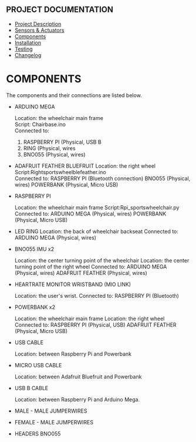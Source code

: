## PROJECT DOCUMENTATION

* [Project Description](README.md)
* [Sensors & Actuators](SENSORS_ACTUATORS.md)
* [Components](COMPONENTS.md)
* [Installation](INSTALLATION.md)
* [Testing](TESTING.md)
* [Changelog](CHANGELOG.md)

# COMPONENTS

The components and their connections are listed below.

* ARDUINO MEGA

   Location: the wheelchair main frame  
   Script:	Chairbase.ino  
   Connected to:
	 1.	RASPBERRY PI (Physical, USB B
	 1.	RING (Physical, wires
	 1.	BNO055 (Physical, wires)  


* ADAFRUIT FEATHER BLUEFRUIT
   Location: the right wheel
   Script:Rightsportswheelblefeather.ino  
   Connected to: 		RASPBERRY PI (Bluetooth connection)
  									BNO055 (Physical, wires)
  									POWERBANK (Physical, Micro USB)

* RASPBERRY PI

   Location: the wheelchair main frame
   Script:Rpi_sportswheelchair.py
   Connected to: 	ARDUINO MEGA (Physical, wires)
  								POWERBANK (Physical, Micro USB)

* LED RING
   Location: the back of wheelchair backseat
   Connected to:		ARDUINO MEGA (Physical, wires)

* BNO055 IMU x2

   Location: the center turning point of the wheelchair
   Location: the center turning point of the right wheel
   Connected to:		ARDUINO MEGA (Physical, wires)
  									ADAFRUIT FEATHER (Physical, wires)

* HEARTRATE MONITOR WRISTBAND (MIO LINK)

   Location: the user's wrist.
   Connected to:		RASPBERRY PI (Bluetooth)

* POWERBANK x2

   Location:	the wheelchair main frame
   Location: the right wheel
   Connected to:		RASPBERRY PI (Physical, USB)
  									ADAFRUIT FEATHER (Physical, Micro USB)

* USB CABLE

   Location: between Raspberry Pi and Powerbank

* MICRO USB CABLE

   Location: between Adafruit Bluefruit and Powerbank

* USB B CABLE

   Location: between Raspberry Pi and Arduino Mega.

* MALE - MALE JUMPERWIRES

* FEMALE - MALE JUMPERWIRES

* HEADERS BNO055
